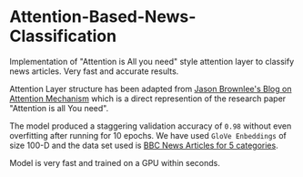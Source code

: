# Attention-Based-News-Classification
Implementation of "Attention is All you need" style attention layer to classify news articles. Very fast and accurate results.

Attention Layer structure has been adapted from [Jason Brownlee's Blog on Attention Mechanism](https://machinelearningmastery.com/encoder-decoder-attention-sequence-to-sequence-prediction-keras/) which is 
a direct represention of the research paper "Attention is all You need".

The model produced a staggering validation accuracy of `0.98` without even overfitting after running for 10 epochs. We have used `GloVe Enbeddings` of size 100-D and the data set used is 
[BBC News Articles for 5 categories](http://mlg.ucd.ie/datasets/bbc.html).

Model is very fast and trained on a GPU within seconds.
